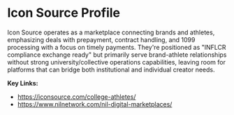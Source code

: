 # Icon Source Profile

Icon Source operates as a marketplace connecting brands and athletes, emphasizing deals with prepayment, contract handling, and 1099 processing with a focus on timely payments. They're positioned as "INFLCR compliance exchange ready" but primarily serve brand-athlete relationships without strong university/collective operations capabilities, leaving room for platforms that can bridge both institutional and individual creator needs.

**Key Links:**
- https://iconsource.com/college-athletes/
- https://www.nilnetwork.com/nil-digital-marketplaces/